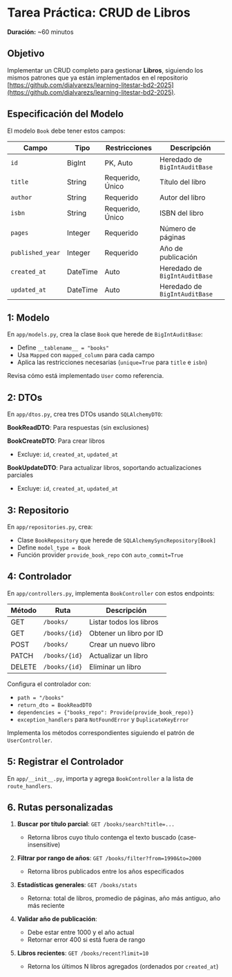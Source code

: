 # Tarea Práctica: CRUD de Libros

**Duración:** ~60 minutos

## Objetivo

Implementar un CRUD completo para gestionar **Libros**, siguiendo los mismos patrones que ya están implementados en el repositorio [https://github.com/dialvarezs/learning-litestar-bd2-2025](https://github.com/dialvarezs/learning-litestar-bd2-2025).

## Especificación del Modelo

El modelo `Book` debe tener estos campos:

| Campo            | Tipo     | Restricciones    | Descripción                   |
| ---------------- | -------- | ---------------- | ----------------------------- |
| `id`             | BigInt   | PK, Auto         | Heredado de `BigIntAuditBase` |
| `title`          | String   | Requerido, Único | Título del libro              |
| `author`         | String   | Requerido        | Autor del libro               |
| `isbn`           | String   | Requerido, Único | ISBN del libro                |
| `pages`          | Integer  | Requerido        | Número de páginas             |
| `published_year` | Integer  | Requerido        | Año de publicación            |
| `created_at`     | DateTime | Auto             | Heredado de `BigIntAuditBase` |
| `updated_at`     | DateTime | Auto             | Heredado de `BigIntAuditBase` |

## 1: Modelo

En `app/models.py`, crea la clase `Book` que herede de `BigIntAuditBase`:

- Define `__tablename__ = "books"`
- Usa `Mapped` con `mapped_column` para cada campo
- Aplica las restricciones necesarias (`unique=True` para `title` e `isbn`)

Revisa cómo está implementado `User` como referencia.

## 2: DTOs

En `app/dtos.py`, crea tres DTOs usando `SQLAlchemyDTO`:

**BookReadDTO**: Para respuestas (sin exclusiones)

**BookCreateDTO**: Para crear libros

- Excluye: `id`, `created_at`, `updated_at`

**BookUpdateDTO**: Para actualizar libros, soportando actualizaciones parciales

- Excluye: `id`, `created_at`, `updated_at`

## 3: Repositorio

En `app/repositories.py`, crea:

- Clase `BookRepository` que herede de `SQLAlchemySyncRepository[Book]`
- Define `model_type = Book`
- Función provider `provide_book_repo` con `auto_commit=True`

## 4: Controlador

En `app/controllers.py`, implementa `BookController` con estos endpoints:

| Método | Ruta          | Descripción             |
| ------ | ------------- | ----------------------- |
| GET    | `/books/`     | Listar todos los libros |
| GET    | `/books/{id}` | Obtener un libro por ID |
| POST   | `/books/`     | Crear un nuevo libro    |
| PATCH  | `/books/{id}` | Actualizar un libro     |
| DELETE | `/books/{id}` | Eliminar un libro       |

Configura el controlador con:

- `path = "/books"`
- `return_dto = BookReadDTO`
- `dependencies = {"books_repo": Provide(provide_book_repo)}`
- `exception_handlers` para `NotFoundError` y `DuplicateKeyError`

Implementa los métodos correspondientes siguiendo el patrón de `UserController`.

## 5: Registrar el Controlador

En `app/__init__.py`, importa y agrega `BookController` a la lista de `route_handlers`.

## 6. Rutas personalizadas

1. **Buscar por título parcial**: `GET /books/search?title=...`

   - Retorna libros cuyo título contenga el texto buscado (case-insensitive)

2. **Filtrar por rango de años**: `GET /books/filter?from=1990&to=2000`

   - Retorna libros publicados entre los años especificados

3. **Estadísticas generales**: `GET /books/stats`

   - Retorna: total de libros, promedio de páginas, año más antiguo, año más reciente

4. **Validar año de publicación**:

   - Debe estar entre 1000 y el año actual
   - Retornar error 400 si está fuera de rango

5. **Libros recientes**: `GET /books/recent?limit=10`

   - Retorna los últimos N libros agregados (ordenados por `created_at`)
